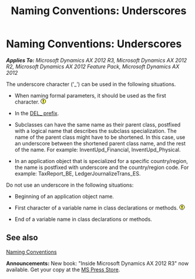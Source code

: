 ﻿---
title: 'Naming Conventions: Underscores'
TOCTitle: Underscores
ms:assetid: 09132b07-320b-4077-976b-8b7b26684a99
ms:mtpsurl: https://msdn.microsoft.com/en-us/library/Aa575803(v=AX.60)
ms:contentKeyID: 35240325
ms.date: 05/18/2015
mtps_version: v=AX.60
---

# Naming Conventions: Underscores 


_**Applies To:** Microsoft Dynamics AX 2012 R3, Microsoft Dynamics AX 2012 R2, Microsoft Dynamics AX 2012 Feature Pack, Microsoft Dynamics AX 2012_

The underscore character ('\_') can be used in the following situations.

  - When naming formal parameters, it should be used as the first character. ![Warning icon](images/Aa658028.WarningIcon(en-us,AX.60).gif "Warning icon")

  - In the [DEL\_ prefix](naming-conventions-prefixes.md).

  - Subclasses can have the same name as their parent class, postfixed with a logical name that describes the subclass specialization. The name of the parent class might have to be shortened. In this case, use an underscore between the shortened parent class name, and the rest of the name. For example: InventUpd\_Financial, InventUpd\_Physical.

  - In an application object that is specialized for a specific country/region, the name is postfixed with underscore and the country/region code. For example: TaxReport\_BE, LedgerJournalizeTrans\_ES.

Do not use an underscore in the following situations:

  - Beginning of an application object name.

  - First character of a variable name in class declarations or methods. ![Warning icon](images/Aa658028.WarningIcon(en-us,AX.60).gif "Warning icon")

  - End of a variable name in class declarations or methods.

## See also

[Naming Conventions](naming-conventions.md)

  
**Announcements:** New book: "Inside Microsoft Dynamics AX 2012 R3" now available. Get your copy at the [MS Press Store](https://www.microsoftpressstore.com/store/inside-microsoft-dynamics-ax-2012-r3-9780735685109).

